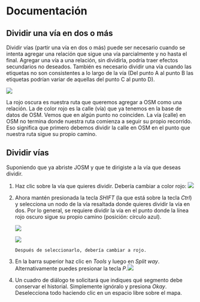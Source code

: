 # Documentación

## Dividir una vía en dos o más

Dividir vías (partir una vía en dos o más) puede ser necesario cuando se intenta agregar una relación que sigue una vía parcialmente y no hasta el final. Agregar una vía a una relación, sin dividirla, podría traer efectos secundarios no deseados. También es necesario dividir una vía cuando las etiquetas no son consistentes a lo largo de la vía (Del punto A al punto B las etiquetas podrían variar de aquellas del punto C al punto D).

![](josm-editor-splitwaysneeded.png)

La rojo oscura es nuestra ruta que queremos agregar a OSM como una relación. La de color rojo es la calle (vía) que ya tenemos en la base de datos de OSM. Vemos que en algún punto no coinciden. La vía (calle) en OSM no termina donde nuestra ruta comienza a seguir su propio recorrido. Eso significa que primero debemos dividir la calle en OSM en el punto que nuestra ruta sigue su propio camino.

## Dividir vías

Suponiendo que ya abriste JOSM y que te dirigiste a la vía que deseas dividir.

1. Haz clic sobre la vía que quieres dividir. Debería cambiar a color rojo: ![](josm-editor-splitwaysneeded.png)

2. Ahora mantén presionada la tecla _SHIFT_ (la que está sobre la tecla _Ctrl_) y selecciona un nodo de la vía resaltada donde quieres dividir la vía en dos. Por lo general, se requiere dividir la vía en el punto donde la línea rojo oscuro sigue su propio camino (posición: círculo azul).

   ![](josm-editor-splitwaysneeded2.png)

   ![](josm-editor-splitwaysneeded4.png)

       Después de seleccionarlo, debería cambiar a rojo.

4. En la barra superior haz clic en *Tools* y luego en *Split way*. Alternativamente puedes presionar la tecla *P*.![](josm-topbar-tools.png)

5. Un cuadro de diálogo te solicitará que indiques qué segmento debe conservar el historial. Simplemente ignóralo y presiona *Okay*. Deselecciona todo haciendo clic en un espacio libre sobre el mapa.
